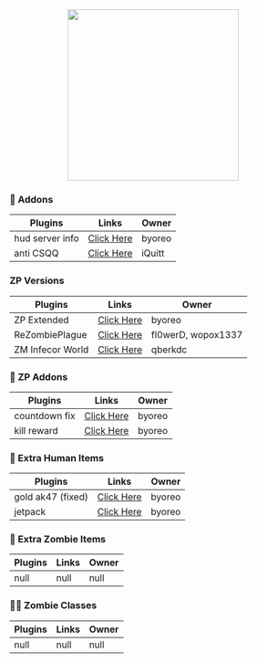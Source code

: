 
<div align="center">
  <img height="300" src="https://i.imgur.com/NEe3fr9.png"  />
</div>

###

### 🧩 Addons
Plugins  | Links | Owner
------------- | ------------- | ------------- |
hud server info | [Click Here](https://github.com/byoreo/hud-server-info) | byoreo
anti CSQQ| [Click Here](https://github.com/iQuitt/anti-csqq) | iQuitt

### ZP Versions
Plugins  | Links | Owner
------------- | ------------- | ------------- |
ZP Extended | [Click Here](https://github.com/byoreo/zp43ext) | byoreo
ReZombiePlague | [Click Here](https://github.com/fl0werD/ReZombiePlague) | fl0werD, wopox1337
ZM Infecor World | [Click Here](https://github.com/qberkdc/Z.I.W) | qberkdc

### 🧩 ZP Addons
Plugins  | Links | Owner
------------- | ------------- | ------------- |
countdown fix | [Click Here](https://github.com/byoreo/zp-countdown-fix) | byoreo
kill reward | [Click Here](https://github.com/byoreo/zp_kill_reward) | byoreo

### 🔨 Extra Human Items
Plugins | Links | Owner
------------- | ------------- | ------------- |
gold ak47 (fixed) | [Click Here](https://github.com/byoreo/zp_extra_goldak) | byoreo 
jetpack | [Click Here](https://github.com/byoreo/zp_extra_jetpack) | byoreo 

### 🔨 Extra Zombie Items
Plugins | Links | Owner
------------- | ------------- | ------------- |
null | null | null |

### 🧟‍♂️ Zombie Classes
Plugins | Links | Owner
------------- | ------------- | ------------- |
null | null | null |
